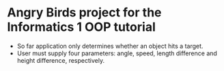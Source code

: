 Angry Birds project for the Informatics 1 OOP tutorial
=======================================================

* So far application only determines whether an object hits a target.
* User must supply four parameters: angle, speed, length difference and height difference, respectively.
